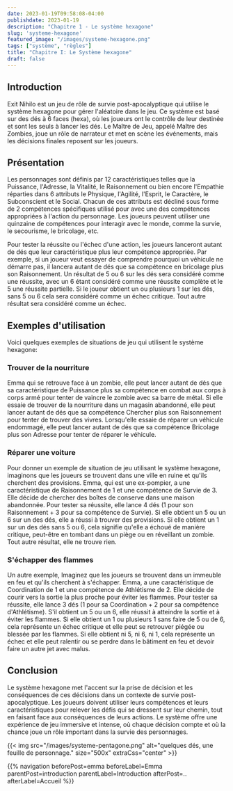 ```yaml
---
date: 2023-01-19T09:58:08-04:00
publishdate: 2023-01-19
description: "Chapitre 1 - Le système hexagone"
slug: 'systeme-hexagone'
featured_image: "/images/systeme-hexagone.png"
tags: ["système", "règles"]
title: "Chapitre I: Le Système hexagone"
draft: false
---
```

## Introduction
Exit Nihilo est un jeu de rôle de survie post-apocalyptique qui utilise le système hexagone pour gérer l'aléatoire dans le jeu. Ce système est basé sur des dés à 6 faces (hexa), où les joueurs ont le contrôle de leur destinée et sont les seuls à lancer les dés. Le Maître de Jeu, appelé Maître des Zombies, joue un rôle de narrateur et met en scène les événements, mais les décisions finales reposent sur les joueurs.

## Présentation
Les personnages sont définis par 12 caractéristiques telles que la Puissance, l'Adresse, la Vitalité, le Raisonnement ou bien encore l'Empathie réparties dans 6 attributs le Physique, l'Agilité, l'Esprit, le Caractère, le Subconscient et le Social. Chacun de ces attributs est décliné sous forme de 2 compétences spécifiques utilisé pour avec une des compétences appropriées à l'action du personnage. Les joueurs peuvent utiliser une quinzaine de compétences pour interagir avec le monde, comme la survie, le secourisme, le bricolage, etc.

Pour tester la réussite ou l'échec d'une action, les joueurs lanceront autant de dés que leur caractéristique plus leur compétence appropriée. Par exemple, si un joueur veut essayer de comprendre pourquoi un véhicule ne démarre pas, il lancera autant de dés que sa compétence en bricolage plus son Raisonnement. Un résultat de 5 ou 6 sur les dés sera considéré comme une réussite, avec un 6 étant considéré comme une réussite complète et le 5 une réussite partielle. Si le joueur obtient un ou plusieurs 1 sur les dés, sans 5 ou 6 cela sera considéré comme un échec critique. Tout autre résultat sera considéré comme un échec.

## Exemples d'utilisation
Voici quelques exemples de situations de jeu qui utilisent le système hexagone:

### Trouver de la nourriture
Emma qui se retrouve face à un zombie, elle peut lancer autant de dés que sa caractéristique de Puissance plus sa compétence en combat aux corps à corps armé pour tenter de vaincre le zombie avec sa barre de métal.
Si elle essaie de trouver de la nourriture dans un magasin abandonné, elle peut lancer autant de dés que sa compétence Chercher plus son Raisonnement pour tenter de trouver des vivres.
Lorsqu'elle essaie de réparer un véhicule endommagé, elle peut lancer autant de dés que sa compétence Bricolage plus son Adresse pour tenter de réparer le véhicule.

### Réparer une voiture
Pour donner un exemple de situation de jeu utilisant le système hexagone, imaginons que les joueurs se trouvent dans une ville en ruine et qu'ils cherchent des provisions. Emma, qui est une ex-pompier, a une caractéristique de Raisonnement de 1 et une compétence de Survie de 3. Elle décide de chercher des boîtes de conserve dans une maison abandonnée. Pour tester sa réussite, elle lance 4 dés (1 pour son Raisonnement + 3 pour sa compétence de Survie). Si elle obtient un 5 ou un 6 sur un des dés, elle a réussi à trouver des provisions. Si elle obtient un 1 sur un des dés sans 5 ou 6, cela signifie qu'elle a échoué de manière critique, peut-être en tombant dans un piège ou en réveillant un zombie. Tout autre résultat, elle ne trouve rien.

### S'échapper des flammes
Un autre exemple, Imaginez que les joueurs se trouvent dans un immeuble en feu et qu'ils cherchent à s'échapper. Emma, a une caractéristique de Coordination de 1 et une compétence de Athlétisme de 2. Elle décide de courir vers la sortie la plus proche pour éviter les flammes. Pour tester sa réussite, elle lance 3 dés (1 pour sa Coordination + 2 pour sa compétence d'Athlétisme). S'il obtient un 5 ou un 6, elle réussit à atteindre la sortie et à éviter les flammes. Si elle obtient un 1 ou plusieurs 1 sans faire de 5 ou de 6, cela représente un échec critique et elle peut se retrouver piégée ou blessée par les flammes. Si elle obtient ni 5, ni 6, ni 1, cela représente un échec et elle peut ralentir ou se perdre dans le bâtiment en feu et devoir faire un autre jet avec malus.

## Conclusion
Le système hexagone met l'accent sur la prise de décision et les conséquences de ces décisions dans un contexte de survie post-apocalyptique. Les joueurs doivent utiliser leurs compétences et leurs caractéristiques pour relever les défis qui se dressent sur leur chemin, tout en faisant face aux conséquences de leurs actions. Le système offre une expérience de jeu immersive et intense, où chaque décision compte et où la chance joue un rôle important dans la survie des personnages.

{{< img src="/images/systeme-pentagone.png" alt="quelques dés, une feuille de personnage." size="500x" extraCss="center" >}}

{{% navigation beforePost=emma beforeLabel=Emma parentPost=introduction parentLabel=Introduction afterPost=.. afterLabel=Accueil %}}